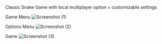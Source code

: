 Classic Snake Game with local multiplayer option + customizable settings

Game Menu
![Screenshot (1)](https://github.com/MatthewBerasa/Snake-Game/assets/136840793/d34f73de-cc48-4156-8a9a-a9d2e034c8c3)

Options Menu
![Screenshot (2)](https://github.com/MatthewBerasa/Snake-Game/assets/136840793/32ce8e8a-b993-4d93-9d49-7adc44f21893)

Game
![Screenshot (3)](https://github.com/MatthewBerasa/Snake-Game/assets/136840793/703af386-3027-405a-beb5-ab8e81931384)


